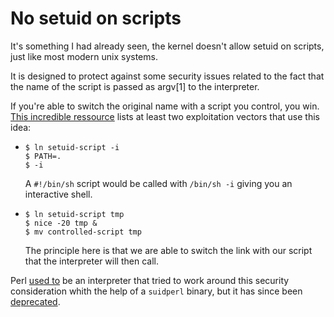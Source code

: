 # No setuid on scripts

It's something I had already seen, the kernel doesn't allow setuid on
scripts, just like most modern unix systems.

It is designed to protect against some security issues related to the fact
that the name of the script is passed as argv[1] to the interpreter.

If you're able to switch the original name with a script you control,
you win.
[This incredible ressource](http://www.faqs.org/faqs/unix-faq/faq/part4/section-7.html)
lists at least two exploitation vectors that use this idea:

- ```
  $ ln setuid-script -i
  $ PATH=.
  $ -i
  ```

  A `#!/bin/sh` script would be called with `/bin/sh -i` giving you an
  interactive shell.

- ```
  $ ln setuid-script tmp
  $ nice -20 tmp &
  $ mv controlled-script tmp
  ```

  The principle here is that we are able to switch the link with our
  script that the interpreter will then call.

Perl [used to](http://perldoc.perl.org/perlsec.html) be an interpreter that
tried to work around this security consideration whith the help of a
`suidperl` binary, but it has since been
[deprecated](http://search.cpan.org/~shay/perl-5.20.2/pod/perl5120delta.pod#Deprecations).
